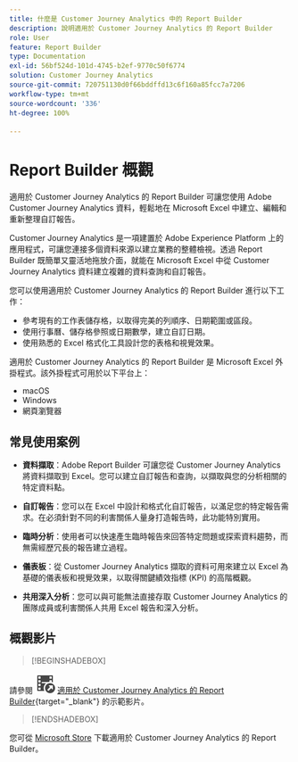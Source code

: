 ```yaml
---
title: 什麼是 Customer Journey Analytics 中的 Report Builder
description: 說明適用於 Customer Journey Analytics 的 Report Builder
role: User
feature: Report Builder
type: Documentation
exl-id: 56bf524d-101d-4745-b2ef-9770c50f6774
solution: Customer Journey Analytics
source-git-commit: 720751130d0f66bddffd13c6f160a85fcc7a7206
workflow-type: tm+mt
source-wordcount: '336'
ht-degree: 100%

---
```


# Report Builder 概觀

適用於 Customer Journey Analytics 的 Report Builder 可讓您使用 Adobe Customer Journey Analytics 資料，輕鬆地在 Microsoft Excel 中建立、編輯和重新整理自訂報告。

Customer Journey Analytics 是一項建置於 Adobe Experience Platform 上的應用程式，可讓您連接多個資料來源以建立業務的整體檢視。透過 Report Builder 既簡單又靈活地拖放介面，就能在 Microsoft Excel 中從 Customer Journey Analytics 資料建立複雜的資料查詢和自訂報告。

您可以使用適用於 Customer Journey Analytics 的 Report Builder 進行以下工作：

- 參考現有的工作表儲存格，以取得完美的列順序、日期範圍或區段。
- 使用行事曆、儲存格參照或日期數學，建立自訂日期。
- 使用熟悉的 Excel 格式化工具設計您的表格和視覺效果。

適用於 Customer Journey Analytics 的 Report Builder 是 Microsoft Excel 外掛程式。該外掛程式可用於以下平台上：

- macOS
- Windows
- 網頁瀏覽器

## 常見使用案例

- **資料擷取**：Adobe Report Builder 可讓您從 Customer Journey Analytics 將資料擷取到 Excel。您可以建立自訂報告和查詢，以擷取與您的分析相關的特定資料點。

- **自訂報告**：您可以在 Excel 中設計和格式化自訂報告，以滿足您的特定報告需求。在必須針對不同的利害關係人量身打造報告時，此功能特別實用。

- **臨時分析**：使用者可以快速產生臨時報告來回答特定問題或探索資料趨勢，而無需經歷冗長的報告建立過程。

- **儀表板**：從 Customer Journey Analytics 擷取的資料可用來建立以 Excel 為基礎的儀表板和視覺效果，以取得關鍵績效指標 (KPI) 的高階概觀。

- **共用深入分析**：您可以與可能無法直接存取 Customer Journey Analytics 的團隊成員或利害關係人共用 Excel 報告和深入分析。


## 概觀影片

>[!BEGINSHADEBOX]

請參閱 ![VideoCheckedOut](/help/assets/icons/VideoCheckedOut.svg) [適用於 Customer Journey Analytics 的 Report Builder](https://video.tv.adobe.com/v/3452591?quality=12&learn=on&captions=chi_hant){target="_blank"} 的示範影片。

>[!ENDSHADEBOX]

您可從 [Microsoft Store](https://appsource.microsoft.com/en-us/product/Office365/WA200003101) 下載適用於 Customer Journey Analytics 的 Report Builder。
